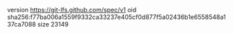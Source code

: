 version https://git-lfs.github.com/spec/v1
oid sha256:f77ba006a1559f9332ca33237e405cf0d877f5a02436b1e6558548a137ca7088
size 23149

